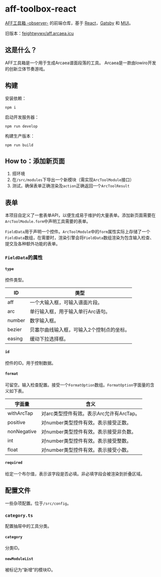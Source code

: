 # aff-toolbox-react

[AFF工具箱 -observer-](https://aff.arcaea.icu) 的前端仓库，基于 [React](https://reactjs.org/)，[Gatsby](https://www.gatsbyjs.com/) 和 [MUI](https://mui.com/)。

旧版本：[feightwywx/aff.arcaea.icu](https://github.com/feightwywx/aff.arcaea.icu)

## 这是什么？

AFF工具箱是一个用于生成Arcaea谱面段落的工具。 Arcaea是一款由lowiro开发的创新立体节奏游戏。

## 构建

安装依赖：

```commandline
npm i
```

启动开发服务器：

```commandline
npm run develop
```
构建生产版本：

```commandline
npm run build
```

## How to：添加新页面

1. 搭环境
2. 在`/src/modules`下导出一个新模块（需实现`ArcToolModule`接口）
3. 测试，确保表单正确渲染及`action`正确返回一个`ArcToolResult`

## 表单

本项目自定义了一套表单API，以便生成易于维护的大量表单。添加新页面需要在`ArcToolModule.form`中声明工具需要的表单。

`FieldData`用于声明一个控件。`ArcToolModule`中的`form`属性实际上存储了一个`FieldData`数组，在需要时，渲染引擎会将`FieldData`数组渲染为包含输入检查、提交及各种额外功能的表单。

### `FieldData`的属性

#### `type`

控件类型。

|ID|类型|
|---|---|
|aff|一个大输入框，可输入谱面片段。|
|arc|单行输入框，用于输入单行Arc语句。|
|number|数字输入框。|
|bezier|贝塞尔曲线输入框，可输入2个控制点的坐标。|
|easing|缓动下拉选择框。|

#### `id`

控件的ID。用于控制数据。

#### `format`

可留空。输入检查配置。接受一个`FormatOption`数组。`FormatOption`字面量的含义如下表。

|字面量|含义|
|---|---|
|withArcTap|对arc类型控件有效。表示Arc允许有ArcTap。|
|positive|对number类型控件有效。表示接受正数。|
|nonNegative|对number类型控件有效。表示接受非负数。|
|int|对number类型控件有效。表示接受整数。|
|float|对number类型控件有效。表示接受小数。|

#### `required`

给定一个布尔值，表示该字段是否必填。非必填字段会被渲染到折叠区域。

## 配置文件

一些杂项配置。位于`/src/config`。

### `category.ts`

配置抽屉中的工具分类。

#### `category`

分类ID。

#### `newModuleList`

被标记为“新增”的模块ID。
